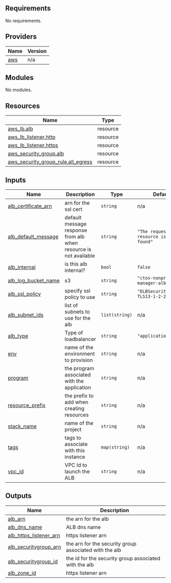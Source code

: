 <!-- BEGIN_TF_DOCS -->
## Requirements

No requirements.

## Providers

| Name | Version |
|------|---------|
| <a name="provider_aws"></a> [aws](#provider\_aws) | n/a |

## Modules

No modules.

## Resources

| Name | Type |
|------|------|
| [aws_lb.alb](https://registry.terraform.io/providers/hashicorp/aws/latest/docs/resources/lb) | resource |
| [aws_lb_listener.http](https://registry.terraform.io/providers/hashicorp/aws/latest/docs/resources/lb_listener) | resource |
| [aws_lb_listener.https](https://registry.terraform.io/providers/hashicorp/aws/latest/docs/resources/lb_listener) | resource |
| [aws_security_group.alb](https://registry.terraform.io/providers/hashicorp/aws/latest/docs/resources/security_group) | resource |
| [aws_security_group_rule.all_egress](https://registry.terraform.io/providers/hashicorp/aws/latest/docs/resources/security_group_rule) | resource |

## Inputs

| Name | Description | Type | Default | Required |
|------|-------------|------|---------|:--------:|
| <a name="input_alb_certificate_arn"></a> [alb\_certificate\_arn](#input\_alb\_certificate\_arn) | arn for the ssl cert | `string` | n/a | yes |
| <a name="input_alb_default_message"></a> [alb\_default\_message](#input\_alb\_default\_message) | default message response from alb when resource is not available | `string` | `"The requested resource is not found"` | no |
| <a name="input_alb_internal"></a> [alb\_internal](#input\_alb\_internal) | is this alb internal? | `bool` | `false` | no |
| <a name="input_alb_log_bucket_name"></a> [alb\_log\_bucket\_name](#input\_alb\_log\_bucket\_name) | s3 | `string` | `"ctos-nonprod-manager-alb-logs"` | no |
| <a name="input_alb_ssl_policy"></a> [alb\_ssl\_policy](#input\_alb\_ssl\_policy) | specify ssl policy to use | `string` | `"ELBSecurityPolicy-TLS13-1-2-2021-06"` | no |
| <a name="input_alb_subnet_ids"></a> [alb\_subnet\_ids](#input\_alb\_subnet\_ids) | list of subnets to use for the alb | `list(string)` | n/a | yes |
| <a name="input_alb_type"></a> [alb\_type](#input\_alb\_type) | Type of loadbalancer | `string` | `"application"` | no |
| <a name="input_env"></a> [env](#input\_env) | name of the environment to provision | `string` | n/a | yes |
| <a name="input_program"></a> [program](#input\_program) | the program associated with the application | `string` | n/a | yes |
| <a name="input_resource_prefix"></a> [resource\_prefix](#input\_resource\_prefix) | the prefix to add when creating resources | `string` | n/a | yes |
| <a name="input_stack_name"></a> [stack\_name](#input\_stack\_name) | name of the project | `string` | n/a | yes |
| <a name="input_tags"></a> [tags](#input\_tags) | tags to associate with this instance | `map(string)` | n/a | yes |
| <a name="input_vpc_id"></a> [vpc\_id](#input\_vpc\_id) | VPC Id to launch the ALB | `string` | n/a | yes |

## Outputs

| Name | Description |
|------|-------------|
| <a name="output_alb_arn"></a> [alb\_arn](#output\_alb\_arn) | the arn for the alb |
| <a name="output_alb_dns_name"></a> [alb\_dns\_name](#output\_alb\_dns\_name) | ALB dns name |
| <a name="output_alb_https_listener_arn"></a> [alb\_https\_listener\_arn](#output\_alb\_https\_listener\_arn) | https listener arn |
| <a name="output_alb_securitygroup_arn"></a> [alb\_securitygroup\_arn](#output\_alb\_securitygroup\_arn) | the arn for the security group associated with the alb |
| <a name="output_alb_securitygroup_id"></a> [alb\_securitygroup\_id](#output\_alb\_securitygroup\_id) | the id for the security group associated with the alb |
| <a name="output_alb_zone_id"></a> [alb\_zone\_id](#output\_alb\_zone\_id) | https listener arn |
<!-- END_TF_DOCS -->